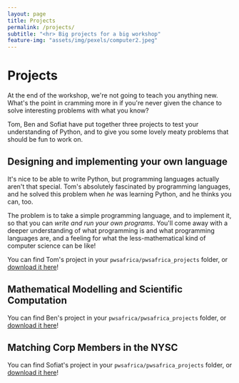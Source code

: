 ```yaml
---
layout: page
title: Projects
permalink: /projects/
subtitle: "<hr> Big projects for a big workshop"
feature-img: "assets/img/pexels/computer2.jpeg"
---
```

<link rel="stylesheet" href="/assets/css/style.css">

# Projects

At the end of the workshop, we're not going to teach you anything new. What's the point in cramming more in if you're never given the chance to solve interesting problems with what you know?

Tom, Ben and Sofiat have put together three projects to test your understanding of Python, and to give you some lovely meaty problems that should be fun to work on.

## Designing and implementing your own language
<!-- Tom's project description -->

It's nice to be able to write Python, but programming languages actually aren't that special. Tom's absolutely fascinated by programming languages, and he solved this problem when *he* was learning Python, and he thinks you can, too.

The problem is to take a simple programming language, and to implement it, so that you can *write and run your own programs*. You'll come away with a deeper understanding of what programming is and what programming languages are, and a feeling for what the less-mathematical kind of computer science can be like!

You can find Tom's project in your `pwsafrica/pwsafrica_projects` folder, or [download it here]({{site.baseurl}}/assets/language_project.pdf)!



## Mathematical Modelling and Scientific Computation
<!-- Ben's project description -->




You can find Ben's project in your `pwsafrica/pwsafrica_projects` folder, or [download it here]({{site.baseurl}}/assets/modelling_project.pdf)!



## Matching Corp Members in the NYSC
<!-- Sofiat's project description -->



You can find Sofiat's project in your `pwsafrica/pwsafrica_projects` folder, or [download it here]({{site.baseurl}}/assets/matching_project.pdf)!




